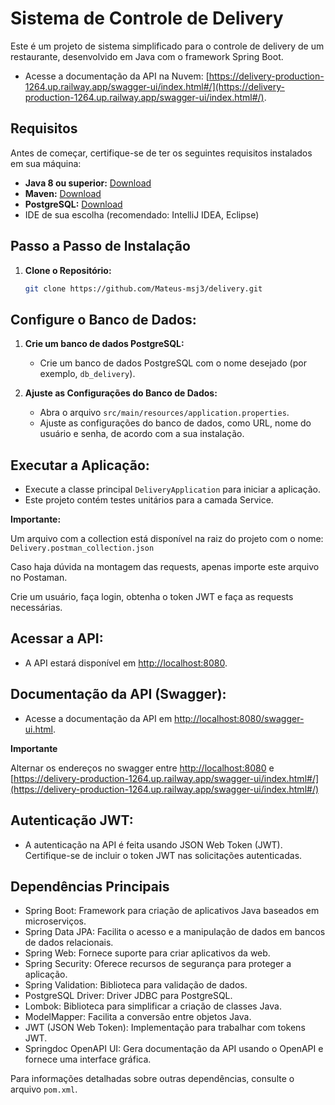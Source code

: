 # Sistema de Controle de Delivery

Este é um projeto de sistema simplificado para o controle de delivery de um restaurante, desenvolvido em Java com o framework Spring Boot.

- Acesse a documentação da API na Nuvem: [https://delivery-production-1264.up.railway.app/swagger-ui/index.html#/](https://delivery-production-1264.up.railway.app/swagger-ui/index.html#/).

## Requisitos

Antes de começar, certifique-se de ter os seguintes requisitos instalados em sua máquina:

- **Java 8 ou superior:** [Download](https://www.oracle.com/java/technologies/javase-downloads.html)
- **Maven:** [Download](https://maven.apache.org/download.cgi)
- **PostgreSQL:** [Download](https://www.postgresql.org/download/)
- IDE de sua escolha (recomendado: IntelliJ IDEA, Eclipse)

## Passo a Passo de Instalação

1. **Clone o Repositório:**
   ```bash
   git clone https://github.com/Mateus-msj3/delivery.git
    ```

## Configure o Banco de Dados:

1. **Crie um banco de dados PostgreSQL:**
    - Crie um banco de dados PostgreSQL com o nome desejado (por exemplo, `db_delivery`).

2. **Ajuste as Configurações do Banco de Dados:**
    - Abra o arquivo `src/main/resources/application.properties`.
    - Ajuste as configurações do banco de dados, como URL, nome do usuário e senha, de acordo com a sua instalação.

   
## Executar a Aplicação:

- Execute a classe principal `DeliveryApplication` para iniciar a aplicação.
- Este projeto contém testes unitários para a camada Service.

**Importante:**

Um arquivo com a collection está disponível na raiz do projeto com o nome: `Delivery.postman_collection.json`

Caso haja dúvida na montagem das requests, apenas importe este arquivo no Postaman.

Crie um usuário, faça login, obtenha o token JWT e faça as requests necessárias.

## Acessar a API:

- A API estará disponível em [http://localhost:8080](http://localhost:8080).

## Documentação da API (Swagger):

- Acesse a documentação da API em [http://localhost:8080/swagger-ui.html](http://localhost:8080/swagger-ui.html).

**Importante**

Alternar os endereços no swagger entre [http://localhost:8080](http://localhost:8080) e [https://delivery-production-1264.up.railway.app/swagger-ui/index.html#/](https://delivery-production-1264.up.railway.app/swagger-ui/index.html#/)

## Autenticação JWT:

- A autenticação na API é feita usando JSON Web Token (JWT). Certifique-se de incluir o token JWT nas solicitações autenticadas.

## Dependências Principais

- Spring Boot: Framework para criação de aplicativos Java baseados em microserviços.
- Spring Data JPA: Facilita o acesso e a manipulação de dados em bancos de dados relacionais.
- Spring Web: Fornece suporte para criar aplicativos da web.
- Spring Security: Oferece recursos de segurança para proteger a aplicação.
- Spring Validation: Biblioteca para validação de dados.
- PostgreSQL Driver: Driver JDBC para PostgreSQL.
- Lombok: Biblioteca para simplificar a criação de classes Java.
- ModelMapper: Facilita a conversão entre objetos Java.
- JWT (JSON Web Token): Implementação para trabalhar com tokens JWT.
- Springdoc OpenAPI UI: Gera documentação da API usando o OpenAPI e fornece uma interface gráfica.

Para informações detalhadas sobre outras dependências, consulte o arquivo `pom.xml`.